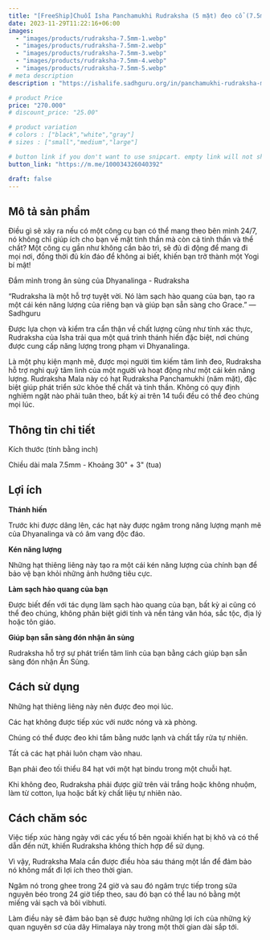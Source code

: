 ```yaml
---
title: "[FreeShip]Chuỗi Isha Panchamukhi Rudraksha (5 mặt) đeo cổ (7.5mm)"
date: 2023-11-29T11:22:16+06:00
images: 
  - "images/products/rudraksha-7.5mm-1.webp"
  - "images/products/rudraksha-7.5mm-2.webp"
  - "images/products/rudraksha-7.5mm-3.webp"
  - "images/products/rudraksha-7.5mm-4.webp"
  - "images/products/rudraksha-7.5mm-5.webp"
# meta description
description : "https://ishalife.sadhguru.org/in/panchamukhi-rudraksha-mala-8-mm-bead"

# product Price
price: "270.000"
# discount_price: "25.00"

# product variation
# colors : ["black","white","gray"]
# sizes : ["small","medium","large"]

# button link if you don't want to use snipcart. empty link will not show button
button_link: "https://m.me/100034326040392"

draft: false
---
```

<b><h2>Mô tả sản phẩm</h2></b>

Điều gì sẽ xảy ra nếu có một công cụ bạn có thể mang theo bên mình 24/7, nó không chỉ giúp ích cho bạn về mặt tinh thần mà còn cả tinh thần và thể chất? Một công cụ gần như không cần bảo trì, sẽ đủ di động để mang đi mọi nơi, đồng thời đủ kín đáo để không ai biết, khiến bạn trở thành một Yogi bí mật!

Đắm mình trong ân sủng của Dhyanalinga - Rudraksha

“Rudraksha là một hỗ trợ tuyệt vời. Nó làm sạch hào quang của bạn, tạo ra một cái kén năng lượng của riêng bạn và giúp bạn sẵn sàng cho Grace.” — Sadhguru 

Được lựa chọn và kiểm tra cẩn thận về chất lượng cũng như tính xác thực, Rudraksha của Isha trải qua một quá trình thánh hiến đặc biệt, nơi chúng được cung cấp năng lượng trong phạm vi Dhyanalinga.

Là một phụ kiện mạnh mẽ, được mọi người tìm kiếm tâm linh đeo, Rudraksha hỗ trợ nghi quỹ tâm linh của một người và hoạt động như một cái kén năng lượng. Rudraksha Mala này có hạt Rudraksha Panchamukhi (năm mặt), đặc biệt giúp phát triển sức khỏe thể chất và tinh thần. Không có quy định nghiêm ngặt nào phải tuân theo, bất kỳ ai trên 14 tuổi đều có thể đeo chúng mọi lúc.

<b><h2>Thông tin chi tiết</h2></b>

Kích thước (tính bằng inch)

Chiều dài mala 7.5mm - Khoảng 30" + 3" (tua)

<b><h2>Lợi ích</h2></b>

<b>Thánh hiến</b>

Trước khi được dâng lên, các hạt này được ngâm trong năng lượng mạnh mẽ của Dhyanalinga và có âm vang độc đáo.

<b>Kén năng lượng</b>

Những hạt thiêng liêng này tạo ra một cái kén năng lượng của chính bạn để bảo vệ bạn khỏi những ảnh hưởng tiêu cực.

<b>Làm sạch hào quang của bạn</b>

Được biết đến với tác dụng làm sạch hào quang của bạn, bất kỳ ai cũng có thể đeo chúng, không phân biệt giới tính và nền tảng văn hóa, sắc tộc, địa lý hoặc tôn giáo.

<b>Giúp bạn sẵn sàng đón nhận ân sủng</b>

Rudraksha hỗ trợ sự phát triển tâm linh của bạn bằng cách giúp bạn sẵn sàng đón nhận Ân Sủng.

<b><h2>Cách sử dụng</h2></b>

Những hạt thiêng liêng này nên được đeo mọi lúc.

Các hạt không được tiếp xúc với nước nóng và xà phòng.

Chúng có thể được đeo khi tắm bằng nước lạnh và chất tẩy rửa tự nhiên.

Tất cả các hạt phải luôn chạm vào nhau.

Bạn phải đeo tối thiểu 84 hạt với một hạt bindu trong một chuỗi hạt.

Khi không đeo, Rudraksha phải được giữ trên vải trắng hoặc không nhuộm, làm từ cotton, lụa hoặc bất kỳ chất liệu tự nhiên nào.

<b><h2>Cách chăm sóc</h2></b>

Việc tiếp xúc hàng ngày với các yếu tố bên ngoài khiến hạt bị khô và có thể dẫn đến nứt, khiến Rudraksha không thích hợp để sử dụng.

Vì vậy, Rudraksha Mala cần được điều hòa sáu tháng một lần để đảm bảo nó không mất đi lợi ích theo thời gian.

Ngâm nó trong ghee trong 24 giờ và sau đó ngâm trực tiếp trong sữa nguyên béo trong 24 giờ tiếp theo, sau đó bạn có thể lau nó bằng một miếng vải sạch và bôi vibhuti.

Làm điều này sẽ đảm bảo bạn sẽ được hưởng những lợi ích của những kỳ quan nguyên sơ của dãy Himalaya này trong một thời gian dài sắp tới.